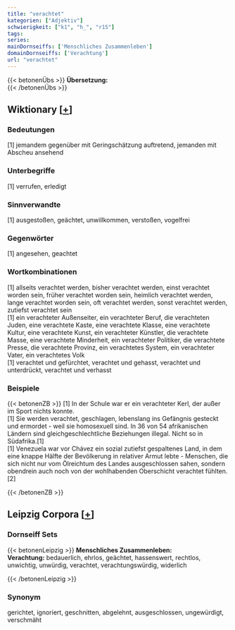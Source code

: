 ```yaml
---
title: "verachtet"
kategorien: ["Adjektiv"]
schwierigkeit: ["k1", "h_", "r15"]
tags:
series:
mainDornseiffs: ['Menschliches Zusammenleben']
domainDornseiffs: ['Verachtung']
url: "verachtet"
---
```


{{< betonenÜbs >}}
**Übersetzung:**  
{{< /betonenÜbs >}}

## Wiktionary [[+](https://de.wiktionary.org/wiki/verachtet)]

### Bedeutungen
[1] jemandem gegenüber mit Geringschätzung auftretend, jemanden mit Abscheu ansehend  

### Unterbegriffe
[1] verrufen, erledigt  

### Sinnverwandte
[1] ausgestoßen, geächtet, unwillkommen, verstoßen, vogelfrei  

### Gegenwörter
[1] angesehen, geachtet  

### Wortkombinationen
[1] allseits verachtet werden, bisher verachtet werden, einst verachtet worden sein, früher verachtet worden sein, heimlich verachtet werden, lange verachtet worden sein, oft verachtet werden, sonst verachtet werden, zutiefst verachtet sein  
[1] ein verachteter Außenseiter, ein verachteter Beruf, die verachteten Juden, eine verachtete Kaste, eine verachtete Klasse, eine verachtete Kultur, eine verachtete Kunst, ein verachteter Künstler, die verachtete Masse, eine verachtete Minderheit, ein verachteter Politiker, die verachtete Presse, die verachtete Provinz, ein verachtetes System, ein verachteter Vater, ein verachtetes Volk  
[1] verachtet und gefürchtet, verachtet und gehasst, verachtet und unterdrückt, verachtet und verhasst  

### Beispiele
{{< betonenZB >}}
[1] In der Schule war er ein verachteter Kerl, der außer im Sport nichts konnte.  
[1] Sie werden verachtet, geschlagen, lebenslang ins Gefängnis gesteckt und ermordet - weil sie homosexuell sind. In 36 von 54 afrikanischen Ländern sind gleichgeschlechtliche Beziehungen illegal. Nicht so in Südafrika.[1]  
[1] Venezuela war vor Chávez ein sozial zutiefst gespaltenes Land, in dem eine knappe Hälfte der Bevölkerung in relativer Armut lebte - Menschen, die sich nicht nur vom Ölreichtum des Landes ausgeschlossen sahen, sondern obendrein auch noch von der wohlhabenden Oberschicht verachtet fühlten.[2]  

{{< /betonenZB >}}

## Leipzig Corpora [[+](https://corpora.uni-leipzig.de/en/res?word=verachtet&corpusId=deu_newscrawl-public_2018)]

### Dornseiff Sets
{{< betonenLeipzig >}}
**Menschliches Zusammenleben:**  
**Verachtung:** bedauerlich, ehrlos, geächtet, hassenswert, rechtlos, unwichtig, unwürdig, verachtet, verachtungswürdig, widerlich  

{{< /betonenLeipzig >}}

### Synonym
gerichtet, ignoriert, geschnitten, abgelehnt, ausgeschlossen, ungewürdigt, verschmäht

